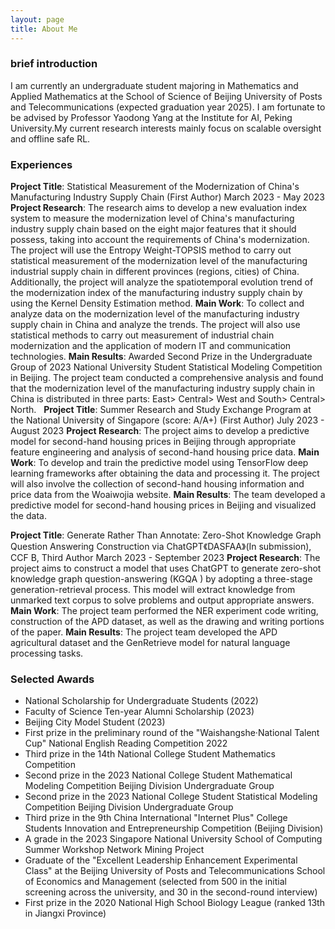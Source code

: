 ```yaml
---
layout: page
title: About Me
---
```


### brief introduction
I am currently an undergraduate student majoring in Mathematics and Applied Mathematics at the School of Science of Beijing University of Posts and Telecommunications (expected graduation year 2025).
I am fortunate to be advised by Professor Yaodong Yang at the Institute for AI, Peking University.My current research interests mainly focus on scalable oversight and offline safe RL.

### Experiences
**Project Title**: Statistical Measurement of the Modernization of China's Manufacturing Industry Supply Chain (First Author) March 2023 - May 2023
**Project Research**: The research aims to develop a new evaluation index system to measure the modernization level of China's manufacturing industry supply chain based on the eight major features that it should possess, taking into account the requirements of China's modernization. The project will use the Entropy Weight-TOPSIS method to carry out statistical measurement of the modernization level of the manufacturing industrial supply chain in different provinces (regions, cities) of China. Additionally, the project will analyze the spatiotemporal evolution trend of the modernization index of the manufacturing industry supply chain by using the Kernel Density Estimation method.
**Main Work**: To collect and analyze data on the modernization level of the manufacturing industry supply chain in China and analyze the trends. The project will also use statistical methods to carry out measurement of industrial chain modernization and the application of modern IT and communication technologies.
**Main Results**: Awarded Second Prize in the Undergraduate Group of 2023 National University Student Statistical Modeling Competition in Beijing. The project team conducted a comprehensive analysis and found that the modernization level of the manufacturing industry supply chain in China is distributed in three parts: East> Central> West and South> Central> North.
 
**Project Title**: Summer Research and Study Exchange Program at the National University of Singapore (score: A/A+) (First Author) July 2023 - August 2023
**Project Research**: The project aims to develop a predictive model for second-hand housing prices in Beijing through appropriate feature engineering and analysis of second-hand housing price data.
**Main Work**: To develop and train the predictive model using TensorFlow deep learning frameworks after obtaining the data and processing it. The project will also involve the collection of second-hand housing information and price data from the Woaiwojia website.
**Main Results**: The team developed a predictive model for second-hand housing prices in Beijing and visualized the data.

**Project Title**: Generate Rather Than Annotate: Zero-Shot Knowledge Graph Question Answering Construction via ChatGPT《DASFAA》(In submission), CCF B, Third Author March 2023 - September 2023
**Project Research**: The project aims to construct a model that uses ChatGPT to generate zero-shot knowledge graph question-answering (KGQA ) by adopting a three-stage generation-retrieval process. This model will extract knowledge from unmarked text corpus to solve problems and output appropriate answers. 
**Main Work**: The project team performed the NER experiment code writing, construction of the APD dataset, as well as the drawing and writing portions of the paper.
**Main Results**: The project team developed the APD agricultural dataset and the GenRetrieve model for natural language processing tasks.

### Selected Awards
- National Scholarship for Undergraduate Students (2022)
- Faculty of Science Ten-year Alumni Scholarship (2023)
- Beijing City Model Student (2023)
- First prize in the preliminary round of the "Waishangshe·National Talent Cup" National English Reading Competition 2022
- Third prize in the 14th National College Student Mathematics Competition
- Second prize in the 2023 National College Student Mathematical Modeling Competition Beijing Division Undergraduate Group
- Second prize in the 2023 National College Student Statistical Modeling Competition Beijing Division Undergraduate Group
- Third prize in the 9th China International "Internet Plus" College Students Innovation and Entrepreneurship Competition (Beijing Division)
- A grade in the 2023 Singapore National University School of Computing Summer Workshop Network Mining Project
- Graduate of the "Excellent Leadership Enhancement Experimental Class" at the Beijing University of Posts and Telecommunications School of Economics and Management (selected from 500 in the initial screening across the university, and 30 in the second-round interview)
- First prize in the 2020 National High School Biology League (ranked 13th in Jiangxi Province)
